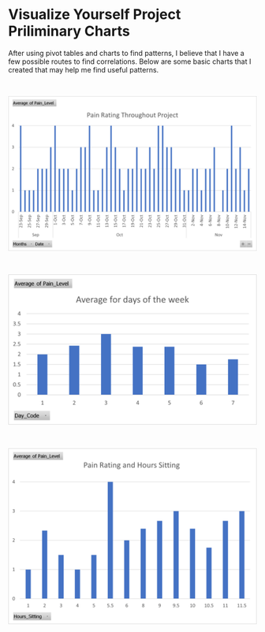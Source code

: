 # Visualize Yourself Project Priliminary Charts

After using pivot tables and charts to find patterns, I believe that I have a few possible routes to find correlations. Below are some basic charts that I created that may help me find useful patterns.

&nbsp;

![Overall Trend](project_overall.png)

&nbsp;

![Average pain per days of the week](project_daysofweek.png)

&nbsp;

![Average pain per number of hours sitting](project_hours_sitting.png)